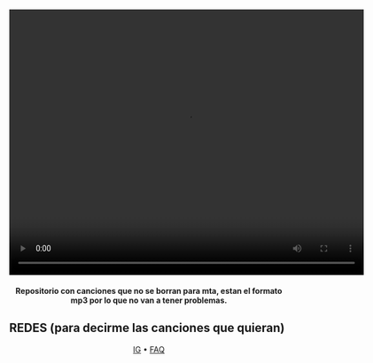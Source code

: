 <h1 align="center">
<video src="https://github.com/lucasmta/canciones/blob/main/21402281cc3d3bf54ff869fe59932175.mp4?raw=true" width="640" height="480"</video>
  <br>
  Canciones
  <br>
</h1>
<h4 align="center">Repositorio con canciones que no se borran para mta, estan el formato mp3 por lo que no van a tener problemas.</h4>

## REDES (para decirme las canciones que quieran)

<p align="center">
  <a href="instagram.com/lucas.emetea">IG</a>
  •
  <a href="https://github.com">FAQ</a>
</p>
